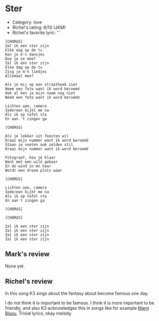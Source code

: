 # Ster

 * Category: love
 * Richel's rating: 6/10 (JKM)
 * Richel's favorite lyric: ''

```
[CHORUS]
Zal ik een ster zijn
Elke dag op de tv
Ken je m'n dansjes
Doe je ze mee?
Zal ik een ster zijn
Elke dag op de tv
Zing je m'n liedjes
Allemaal mee?

Als je mij op een straathoek ziet
Neem een foto want ik word beroemd
Ook al ken je mijn naam nog niet
Neem een foto want ik word beroemd

Lichten aan, camera
Iedereen kijkt me na
Als ik op tafel sta
En aan 't zingen ga

[CHORUS]

Als je lekker uit feesten wil
Draai mijn nummer want ik word beroemd
Staan je voeten ook zelden stil
Draai mijn nummer want ik word beroemd

Fotograaf, hou je klaar
Want met een wild gebaar
En de wind in mn haar
Wordt een droom plots waar

[CHORUS]

Lichten aan, camera
Iedereen kijkt me na
Als ik op tafel sta
En aan t zingen ga

[CHORUS]

[CHORUS]

Zal ik een ster zijn
Zal ik een ster zijn
Zal ik een ster zijn
Zal ik een ster zijn 
```

## Mark's review

None yet.

## Richel's review

In this song K3 sings about the fantasy about become famous one day.

I do not think it is important to be famous. I think it is more important to be friendly, and also K3 acknowledges this in songs like for example [Mami Bisou](MamiBisou.md). Trivial lyrics, okay melody.
